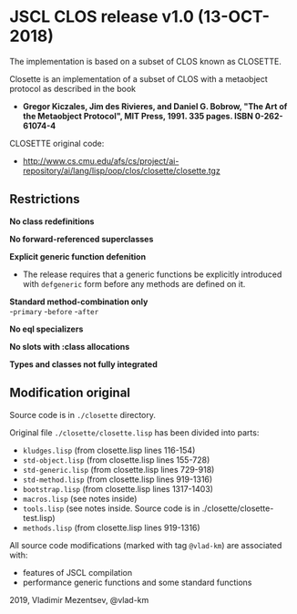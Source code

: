 # JSCL CLOS release v1.0 (13-OCT-2018)

The implementation is based on a subset of CLOS known as CLOSETTE. 

Closette is an implementation of a subset of CLOS with a metaobject protocol as described in the book
- **Gregor Kiczales, Jim des Rivieres, and Daniel G. Bobrow, "The
   Art of the Metaobject Protocol", MIT Press, 1991. 335 pages.
   ISBN 0-262-61074-4**

CLOSETTE original code:
-  http://www.cs.cmu.edu/afs/cs/project/ai-repository/ai/lang/lisp/oop/clos/closette/closette.tgz


## Restrictions

**No class redefinitions**

**No forward-referenced superclasses**

**Explicit generic function defenition** 
- The release requires that a generic functions be explicitly introduced with `defgeneric` form before any methods are defined on it.

**Standard method-combination only**  
-`primary` 
-`before` 
-`after` 

**No eql specializers**

**No slots with :class allocations**

**Types and classes not fully integrated** 

## Modification original

Source code is in `./closette` directory.

Original file `./closette/closette.lisp` has been divided into parts:
- `kludges.lisp` (from closette.lisp lines 116-154)
- `std-object.lisp` (from closette.lisp lines 155-728)
- `std-generic.lisp` (from closette.lisp lines 729-918)
- `std-method.lisp` (from closette.lisp lines 919-1316)
- `bootstrap.lisp` (from closette.lisp lines 1317-1403)
- `macros.lisp` (see notes inside)
- `tools.lisp` (see notes inside. Source code is in ./closette/closette-test.lisp)
- `methods.lisp` (from closette.lisp lines 919-1316)

All source code modifications (marked with tag `@vlad-km`) are associated with:
- features of JSCL compilation
- performance generic functions and some standard functions

2019, Vladimir Mezentsev, @vlad-km
 
